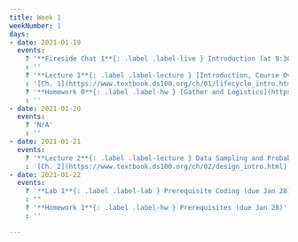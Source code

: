 ```yaml
---
title: Week 1
weekNumber: 1
days:
- date: 2021-01-19
  events:
    ? '**Fireside Chat 1**{: .label .label-live } Introduction (at 9:30 AM)'
    : ''
    ? '**Lecture 1**{: .label .label-lecture } [Introduction, Course Overview](lecture/lec01)'
    : '[Ch. 1](https://www.textbook.ds100.org/ch/01/lifecycle_intro.html)'
    ? '**Homework 0**{: .label .label-hw } [Gather and Logistics](https://www.gradescope.com/courses/230522/assignments/948282) (due Jan 21)'
    : ''
- date: 2021-01-20
  events:
    ? 'N/A'
    : ''
- date: 2021-01-21
  events:
    ? '**Lecture 2**{: .label .label-lecture } Data Sampling and Probability'
    : '[Ch. 2](https://www.textbook.ds100.org/ch/02/design_intro.html)'
- date: 2021-01-22
  events:
    ? '**Lab 1**{: .label .label-lab } Prerequisite Coding (due Jan 28)'
    : ""
    ? '**Homework 1**{: .label .label-hw } Prerequisites (due Jan 28)'
    : ''

---
```

